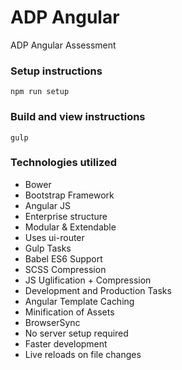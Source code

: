 # ADP Angular
ADP Angular Assessment

### Setup instructions
`npm run setup`

### Build and view instructions
`gulp`

### Technologies utilized
- Bower
 - Bootstrap Framework
 - Angular JS
  - Enterprise structure
  - Modular & Extendable
  - Uses ui-router
- Gulp Tasks
 - Babel ES6 Support
 - SCSS Compression
 - JS Uglification + Compression
 - Development and Production Tasks
 - Angular Template Caching
 - Minification of Assets
- BrowserSync
 - No server setup required
 - Faster development
 - Live reloads on file changes